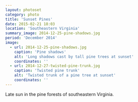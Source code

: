 ```yaml
---
layout: photoset
category: photo
title: 'Sunset Pines'
date: 2015-02-21 18:03
location: 'Southeastern Virginia'
summary_image: 2014-12-25-pine-shadows.jpg
period: 'December 2014'
image:
  - url: 2014-12-25-pine-shadows.jpg
    caption: 'Pine shadows'
    alt: 'Long shadows cast by tall pine trees at sunset'
    coordinates: ''
  - url: 2014-12-27-twisted-pine-trunk.jpg
    caption: 'Twisted pine trunk'
    alt: 'Twisted trunk of a pine tree at sunset'
    coordinates: ''
---
```

Late sun in the pine forests of southeastern Virginia.

